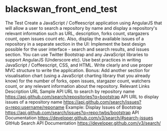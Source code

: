 # blackswan_front_end_test
The Test
Create a JavaScript / Coffeescript application using AngularJS that will allow a user to search a repository by name and display a repository's relevant information such as URL, description, forks count, stargazers count, open issues count etc. Also, display the available issues of a repository in a separate section in the UI:
Implement the best design possible for the user interface - search and search results, and issues section.
You can use Twitter Bootstrap and any JavaScript libraries to support AngularJS (Underscore etc). Use best practices in writing JavaScript / Coffeescript, CSS, and HTML. Write clearly and use proper MVC structure to write the application.
Bonus: Add another section for visualisation chart (using a JavaScript charting library that you already know) for the number of forks, open issues, stargazer count, watchers count, or any relevant information about the repository.
Relevant Links
Description	URL
Sample API URL to search by repository name	https://api.github.com/search/repositories?q=bootstrap
API URL to display issues of a repository name	https://api.github.com/search/issues?q=repo:username/reponame
Example: Display Issues of Bootstrap	https://api.github.com/search/issues?q=repo:twbs/bootstrap
API Documentation	https://developer.github.com/v3/search/#search-issues
GItHub Search API Documentation	https://developer.github.com/v3/search/

